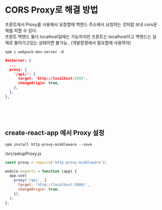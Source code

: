 # CORS Proxy로 해결 방법

프론트에서 Proxy를 사용해서 요청할때 백엔드 주소에서 요청하는 것처럼 보내 cors문제를 피할 수 있다.<br>
프론트 백엔드 둘다 localhost일때는 가능하지만 프론트는 localhost이고 백엔드는 실제로 돌아가고있는 상태이면 불가능.. (개발환경에서 필요할때 사용하자)

```
npm i webpack-dev-server -D
```

```json
devServer: {
  ...
  proxy: {
    '/api/': {
      target: 'http://localhost:3095',
      changeOrigin: true,
    },
  },
},
```

<br>
<br>
<br>

## create-react-app 에서 Proxy 설정

```
npm install http-proxy-middleware --save
```

/src/setupProxy.js

```js
const proxy = require('http-proxy-middleware');

module.exports = function (app) {
  app.use(
    proxy('/api', {
      target: 'http://localhost:5000/',
      changeOrigin: true,
    }),
  );
};
```
